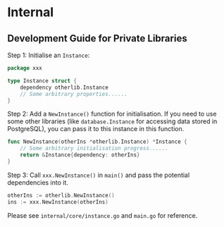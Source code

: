 # Internal

## Development Guide for Private Libraries

Step 1: Initialise an `Instance`:

```go
package xxx

type Instance struct {
    dependency otherlib.Instance
    // Some arbitrary properties......
}
```

Step 2: Add a `NewInstance()` function for initialisation. If you need to use some other libraries (like `database.Instance` for accessing data stored in PostgreSQL), you can pass it to this instance in this function.

```go
func NewInstance(otherIns *otherlib.Instance) *Instance {
    // Some arbitrary initialisation progress......
    return &Instance{dependency: otherIns}
}
```

Step 3: Call `xxx.NewInstance()` in `main()` and pass the potential dependencies into it.

```go
otherIns := otherlib.NewInstance()
ins := xxx.NewInstance(otherIns)
```

Please see `internal/core/instance.go` and `main.go` for reference.
